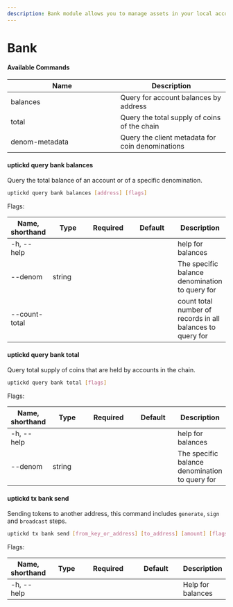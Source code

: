 ```yaml
---
description: Bank module allows you to manage assets in your local accounts.
---
```


# Bank

#### Available Commands

<table><thead><tr><th width="237">Name</th><th>Description</th></tr></thead><tbody><tr><td>balances</td><td>Query for account balances by address</td></tr><tr><td>total</td><td>Query the total supply of coins of the chain</td></tr><tr><td>denom-metadata</td><td>Query the client metadata for coin denominations</td></tr></tbody></table>

#### uptickd query bank balances

Query the total balance of an account or of a specific denomination.

```Bash
uptickd query bank balances [address] [flags]
```

Flags:

<table><thead><tr><th>Name, shorthand</th><th width="88">Type</th><th width="92">Required</th><th width="106">Default</th><th>Description</th></tr></thead><tbody><tr><td>-h, --help</td><td></td><td></td><td></td><td>help for balances</td></tr><tr><td>--denom</td><td>string</td><td></td><td></td><td>The specific balance denomination to query for</td></tr><tr><td>--count-total</td><td></td><td></td><td></td><td>count total number of records in all balances to query for</td></tr></tbody></table>

#### uptickd query bank total

Query total supply of coins that are held by accounts in the chain.

```Bash
uptickd query bank total [flags]
```

Flags:

<table><thead><tr><th>Name, shorthand</th><th width="77">Type</th><th width="101">Required</th><th width="92">Default</th><th>Description</th></tr></thead><tbody><tr><td>-h, --help</td><td></td><td></td><td></td><td>help for balances</td></tr><tr><td>--denom</td><td>string</td><td></td><td></td><td>The specific balance denomination to query for</td></tr></tbody></table>

#### uptickd tx bank send

Sending tokens to another address, this command includes `generate`, `sign` and `broadcast` steps.

```Bash
uptickd tx bank send [from_key_or_address] [to_address] [amount] [flags]
```

Flags:

<table><thead><tr><th>Name, shorthand</th><th width="82">Type</th><th width="113">Required</th><th width="118">Default</th><th>Description</th></tr></thead><tbody><tr><td>-h, --help</td><td></td><td></td><td></td><td>Help for balances</td></tr></tbody></table>
